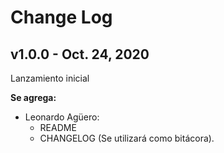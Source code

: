 # Change Log

## v1.0.0 - Oct. 24, 2020

Lanzamiento inicial

**Se agrega:**
- Leonardo Agüero:
  - README
  - CHANGELOG (Se utilizará como bitácora).
 

